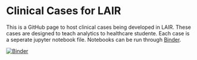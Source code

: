 # Clinical Cases for LAIR

This is a GitHub page to host clinical cases being developed in LAIR. These cases are designed to teach analytics to healthcare studente. Each case is a seperate jupyter notebook file. Notebooks can be run through [Binder](https://mybinder.readthedocs.io/en/latest/). 

[![Binder](https://mybinder.org/badge_logo.svg)](https://mybinder.org/v2/gh/e-cui/Clinical-Cases-LAIR/master?filepath=cases%2FClinical%20Case%20-%20Asthma%20Expenditure.ipynb)

